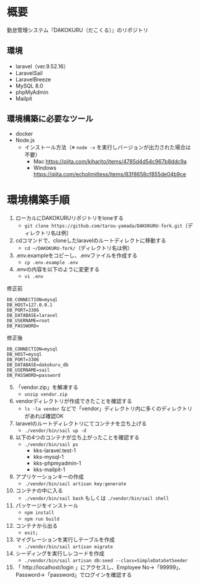 # 概要

勤怠管理システム『DAKOKURU（だこくる）』のリポジトリ

## 環境

- laravel（ver.9.52.16）
- LaravelSail
- LaravelBreeze
- MySQL 8.0
- phpMyAdmin
- Mailpit

## 環境構築に必要なツール

- docker
- Node.js
    - インストール方法（※ `node -v` を実行しバージョンが出力された場合は不要）
        - Mac https://qiita.com/kiharito/items/4785d4d54c967b8ddc9a<br>
        - Windows https://qiita.com/echolimitless/items/83f8658cf855de04b9ce

# 環境構築手順

1. ローカルにDAKOKURUリポジトリをloneする
    - `git clone https://github.com/tarou-yamada/DAKOKURU-fork.git`（ディレクトリ名は例）
2. cdコマンドで、cloneしたlaravelのルートディレクトに移動する
    - `cd ~/DAKOKURU-fork/`（ディレクトリ名は例）
3. .env.exampleをコピーし、.envファイルを作成する
    - `cp .env.example .env `
4. .envの内容を以下のように変更する
    - `vi .env`

修正前

```
DB_CONNECTION=mysql
DB_HOST=127.0.0.1
DB_PORT=3306
DB_DATABASE=laravel
DB_USERNAME=root
DB_PASSWORD=
```

修正後

```
DB_CONNECTION=mysql
DB_HOST=mysql
DB_PORT=3306
DB_DATABASE=dakokuru_db
DB_USERNAME=sail
DB_PASSWORD=password
```

5. 「vendor.zip」を解凍する
    - `unzip vendor.zip`
6. vendorディレクトリが作成できたことを確認する
    - `ls -la vendor` などで「vendor」ディレクトリ内に多くのディレクトリがあれば確認OK
7. laravelのルートディレクトリにてコンテナを立ち上げる
    - `./vendor/bin/sail up -d`
8. 以下の4つのコンテナが立ち上がったことを確認する
    - `./vendor/bin/sail ps`
        - kks-laravel.test-1
        - kks-mysql-1
        - kks-phpmyadmin-1
        - kks-mailpit-1
9. アプリケーションキーの作成
    - `./vendor/bin/sail artisan key:generate`
10. コンテナの中に入る
    - `./vendor/bin/sail bash` もしくは `./vendor/bin/sail shell`
11. パッケージをインストール
    - `npm install`
    - `npm run build`
12. コンテナから出る
    - `exit;`
13. マイグレーションを実行しテーブルを作成
    - `./vendor/bin/sail artisan migrate`
14. シーディングを実行しレコードを作成
    - `./vendor/bin/sail artisan db:seed --class=SimpleDataSetSeeder`
15. 「 http://localhost/login 」にアクセスし、Employee No→「99999」、Password→「password」でログインを確認する

